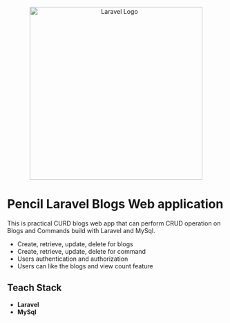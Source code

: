 <p align="center"><a href="https://laravel.com" target="_blank"><img src="https://raw.githubusercontent.com/laravel/art/master/logo-lockup/5%20SVG/2%20CMYK/1%20Full%20Color/laravel-logolockup-cmyk-red.svg" width="400" alt="Laravel Logo"></a></p>

# Pencil Laravel Blogs Web application

This is practical CURD blogs web app that can perform CRUD operation on Blogs and Commands build with Laravel and MySql.

-   Create, retrieve, update, delete for blogs
-   Create, retrieve, update, delete for command
-   Users authentication and authorization
-   Users can like the blogs and view count feature

## Teach Stack

-   **Laravel**
-   **MySql**

